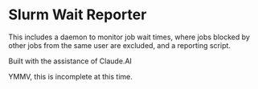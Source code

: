 # Slurm Wait Reporter

This includes a daemon to monitor job wait times, where jobs blocked by other jobs from the same user are excluded, and a reporting script.

Built with the assistance of Claude.AI

YMMV, this is incomplete at this time.
